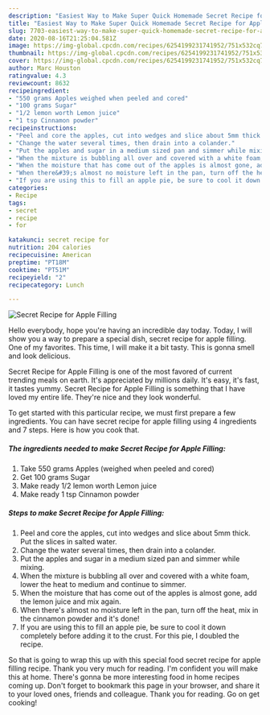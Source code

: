```yaml
---
description: "Easiest Way to Make Super Quick Homemade Secret Recipe for Apple Filling"
title: "Easiest Way to Make Super Quick Homemade Secret Recipe for Apple Filling"
slug: 7703-easiest-way-to-make-super-quick-homemade-secret-recipe-for-apple-filling
date: 2020-08-16T21:25:04.581Z
image: https://img-global.cpcdn.com/recipes/6254199231741952/751x532cq70/secret-recipe-for-apple-filling-recipe-main-photo.jpg
thumbnail: https://img-global.cpcdn.com/recipes/6254199231741952/751x532cq70/secret-recipe-for-apple-filling-recipe-main-photo.jpg
cover: https://img-global.cpcdn.com/recipes/6254199231741952/751x532cq70/secret-recipe-for-apple-filling-recipe-main-photo.jpg
author: Marc Houston
ratingvalue: 4.3
reviewcount: 8632
recipeingredient:
- "550 grams Apples weighed when peeled and cored"
- "100 grams Sugar"
- "1/2 lemon worth Lemon juice"
- "1 tsp Cinnamon powder"
recipeinstructions:
- "Peel and core the apples, cut into wedges and slice about 5mm thick. Put the slices in salted water."
- "Change the water several times, then drain into a colander."
- "Put the apples and sugar in a medium sized pan and simmer while mixing."
- "When the mixture is bubbling all over and covered with a white foam, lower the heat to medium and continue to simmer."
- "When the moisture that has come out of the apples is almost gone, add the lemon juice and mix again."
- "When there&#39;s almost no moisture left in the pan, turn off the heat, mix in the cinnamon powder and it&#39;s done!"
- "If you are using this to fill an apple pie, be sure to cool it down completely before adding it to the crust. For this pie, I doubled the recipe."
categories:
- Recipe
tags:
- secret
- recipe
- for

katakunci: secret recipe for 
nutrition: 204 calories
recipecuisine: American
preptime: "PT18M"
cooktime: "PT51M"
recipeyield: "2"
recipecategory: Lunch

---
```



![Secret Recipe for Apple Filling](https://img-global.cpcdn.com/recipes/6254199231741952/751x532cq70/secret-recipe-for-apple-filling-recipe-main-photo.jpg)

Hello everybody, hope you're having an incredible day today. Today, I will show you a way to prepare a special dish, secret recipe for apple filling. One of my favorites. This time, I will make it a bit tasty. This is gonna smell and look delicious.

Secret Recipe for Apple Filling is one of the most favored of current trending meals on earth. It's appreciated by millions daily. It's easy, it's fast, it tastes yummy. Secret Recipe for Apple Filling is something that I have loved my entire life. They're nice and they look wonderful.




To get started with this particular recipe, we must first prepare a few ingredients. You can have secret recipe for apple filling using 4 ingredients and 7 steps. Here is how you cook that.

<!--inarticleads1-->

##### The ingredients needed to make Secret Recipe for Apple Filling:

1. Take 550 grams Apples (weighed when peeled and cored)
1. Get 100 grams Sugar
1. Make ready 1/2 lemon worth Lemon juice
1. Make ready 1 tsp Cinnamon powder




<!--inarticleads2-->

##### Steps to make Secret Recipe for Apple Filling:

1. Peel and core the apples, cut into wedges and slice about 5mm thick. Put the slices in salted water.
1. Change the water several times, then drain into a colander.
1. Put the apples and sugar in a medium sized pan and simmer while mixing.
1. When the mixture is bubbling all over and covered with a white foam, lower the heat to medium and continue to simmer.
1. When the moisture that has come out of the apples is almost gone, add the lemon juice and mix again.
1. When there&#39;s almost no moisture left in the pan, turn off the heat, mix in the cinnamon powder and it&#39;s done!
1. If you are using this to fill an apple pie, be sure to cool it down completely before adding it to the crust. For this pie, I doubled the recipe.




So that is going to wrap this up with this special food secret recipe for apple filling recipe. Thank you very much for reading. I'm confident you will make this at home. There's gonna be more interesting food in home recipes coming up. Don't forget to bookmark this page in your browser, and share it to your loved ones, friends and colleague. Thank you for reading. Go on get cooking!
